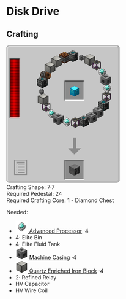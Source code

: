 # Disk Drive

## Crafting

![](../../img/recipes/refinedstorage/disk_drive.png)  
Crafting Shape: 7·7  
Required Pedestal: 24  
Required Crafting Core: 1 - Diamond Chest

Needed:  
- [![](../../img/items/refinedstorage/processor$5.png) Advanced Processor](./processors.md) ·4  
- 4· Elite Bin  
- 4· Elite Fluid Tank  
- [![](../../img/items/refinedstorage/machine_casing.png) Machine Casing](./machine_casing.md) ·4  
- [![](../../img/items/refinedstorage/quartz_enriched_iron_block.png) Quartz Enriched Iron Block](./quartz_enriched_iron_block.md) ·4  
- 2· Refined Relay  
- HV Capacitor  
- HV Wire Coil